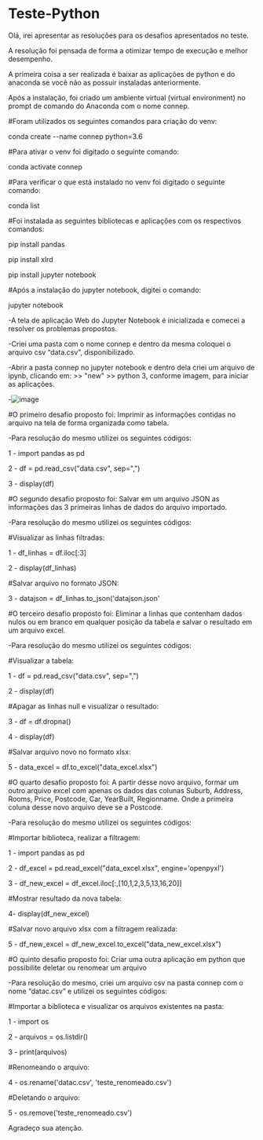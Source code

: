 # Teste-Python
Olá, irei apresentar as resoluções para os desafios apresentados no teste. 

A resolução foi pensada de forma a otimizar tempo de execução e melhor desempenho.


A primeira coisa a ser realizada é baixar as aplicações de python e do anaconda se você não as possuir instaladas anteriormente. 


Após a instalação, foi criado um ambiente virtual (virtual environment) no prompt de comando do Anaconda com o nome connep.


#Foram utilizados os seguintes comandos para criação do venv:

conda create --name connep python=3.6

#Para ativar o venv foi digitado o seguinte comando:

conda activate connep

#Para verificar o que está instalado no venv foi digitado o seguinte comando:

conda list

#Foi instalada as seguintes bibliotecas e aplicações com os respectivos comandos:

pip install pandas

pip install xlrd

pip install jupyter notebook

#Após a instalação do jupyter notebook, digitei o comando:

jupyter notebook

-A tela de aplicação Web do Jupyter Notebook é inicializada e comecei a resolver os problemas propostos.

-Criei uma pasta com o nome connep e dentro da mesma coloquei o arquivo csv  “data.csv”, disponibilizado.

-Abrir a pasta connep no jupyter notebook e dentro dela criei um arquivo de ipynb, clicando em: >> "new" >> python 3, conforme imagem, para iniciar as aplicações.

-![image](https://github.com/Maximiliano-Costa/Teste-Python/assets/131134899/0e2f68fd-a6f5-4646-be84-27640968e325)

#O primeiro desafio proposto foi: Imprimir as informações contidas no arquivo na tela de forma organizada como tabela.

-Para resolução do mesmo utilizei os seguintes códigos:

1 - import pandas as pd

2 - df = pd.read_csv("data.csv", sep=",")

3 - display(df)

#O segundo desafio proposto foi: Salvar em um arquivo JSON as informações das 3 primeiras linhas de dados do arquivo importado.

-Para resolução do mesmo utilizei os seguintes códigos:

#Visualizar as linhas filtradas:

1 - df_linhas = df.iloc[:3]

2 - display(df_linhas)

#Salvar arquivo no formato JSON:

3 - datajson = df_linhas.to_json('datajson.json'

#O terceiro desafio proposto foi: Eliminar a linhas que contenham dados nulos ou em branco em qualquer posição da tabela e salvar o resultado em um arquivo excel.

-Para resolução do mesmo utilizei os seguintes códigos:

#Visualizar a tabela:

1 - df = pd.read_csv("data.csv", sep=",")

2 - display(df)

#Apagar as linhas null e visualizar o resultado:

3 - df = df.dropna()

4 - display(df)

#Salvar arquivo novo no formato xlsx:

5 - data_excel = df.to_excel("data_excel.xlsx")

#O quarto desafio proposto foi: A partir desse novo arquivo, formar um outro arquivo excel com apenas os dados das colunas Suburb, Address, Rooms, Price, Postcode, Car, YearBuilt, Regionname. Onde a primeira coluna desse novo arquivo deve se a Postcode.

-Para resolução do mesmo utilizei os seguintes códigos:

#Importar biblioteca, realizar a filtragem:

1 - import pandas as pd

2 - df_excel = pd.read_excel("data_excel.xlsx", engine='openpyxl')

3 - df_new_excel = df_excel.iloc[:,[10,1,2,3,5,13,16,20]]

#Mostrar resultado da nova tabela:

4- display(df_new_excel)

#Salvar novo arquivo xlsx com a filtragem realizada:

5 - df_new_excel = df_new_excel.to_excel("data_new_excel.xlsx")

#O quinto desafio proposto foi: Criar uma outra aplicação em python que possibilite deletar ou renomear um arquivo

-Para resolução do mesmo, criei um arquivo csv na pasta connep com o nome “datac.csv” e utilizei os seguintes códigos:

#Importar a biblioteca e visualizar os arquivos existentes na pasta:

1 - import os

2 - arquivos = os.listdir()

3 - print(arquivos)

#Renomeando o arquivo:

4 - os.rename('datac.csv', 'teste_renomeado.csv')

#Deletando o arquivo:

5 - os.remove('teste_renomeado.csv')

Agradeço sua atenção.
